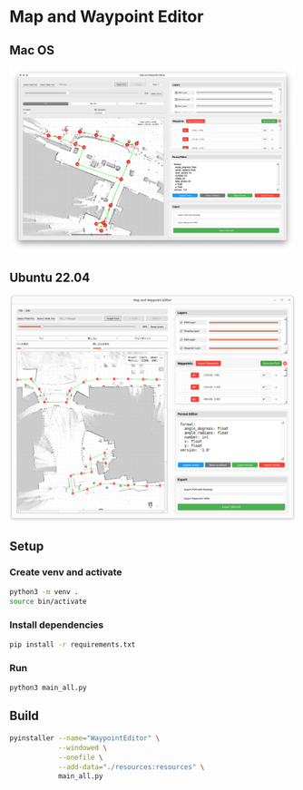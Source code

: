 # Map and Waypoint Editor

## Mac OS
<!-- 画像はめ込み -->
![Map and Waypoint Editor](
    image/0124.png
)

## Ubuntu 22.04
<!-- 画像はめ込み -->
![Map and Waypoint Editor](
    image/ubuntu_ver.png
)

## Setup

### Create venv and activate
```bash
python3 -m venv .
source bin/activate
```

### Install dependencies
```bash
pip install -r requirements.txt
```

### Run
```bash
python3 main_all.py
```

## Build
```bash
pyinstaller --name="WaypointEditor" \
            --windowed \
            --onefile \
            --add-data="./resources:resources" \
            main_all.py
```